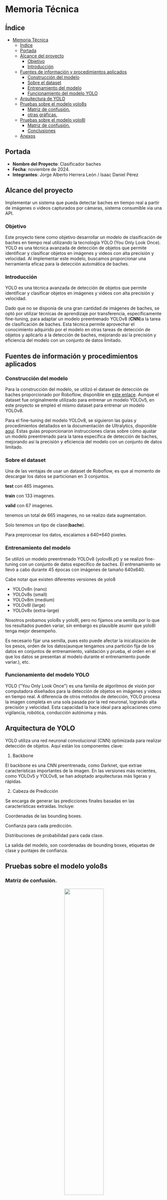 # Memoria Técnica

## Índice
- [Memoria Técnica](#memoria-técnica)
  - [Índice](#índice)
  - [Portada](#portada)
  - [Alcance del proyecto](#alcance-del-proyecto)
    - [Objetivo](#objetivo)
    - [Introducción](#introducción)
  - [Fuentes de información y procedimientos aplicados](#fuentes-de-información-y-procedimientos-aplicados)
    - [Construcción del modelo](#construcción-del-modelo)
    - [Sobre el dataset](#sobre-el-dataset)
    - [Entrenamiento del modelo](#entrenamiento-del-modelo)
    - [Funcionamiento del modelo YOLO](#funcionamiento-del-modelo-yolo)
  - [Arquitectura de YOLO](#arquitectura-de-yolo)
  - [Pruebas sobre el modelo yolo8s](#pruebas-sobre-el-modelo-yolo8s)
    - [Matriz de confusión.](#matriz-de-confusión)
    - [otras gráficas.](#otras-gráficas)
  - [Pruebas sobre el modelo yolo8l](#pruebas-sobre-el-modelo-yolo8l)
    - [Matriz de confusión.](#matriz-de-confusión-1)
    - [Conclusiones](#conclusiones)
  - [Anexos](#anexos)

## Portada
- **Nombre del Proyecto**: Clasificador baches
- **Fecha**: noviembre de 2024.  
- **Integrantes**: Jorge Alberto Herrera León / Isaac Daniel Pérez

## Alcance del proyecto
Implementar un sistema que pueda detectar baches en tiempo real a partir de imágenes o videos capturados por cámaras, sistema consumible via una API.

### Objetivo
Este proyecto tiene como objetivo desarrollar un modelo de clasificación de baches en tiempo real utilizando la tecnología YOLO (You Only Look Once). YOLO es una técnica avanzada de detección de objetos que permite identificar y clasificar objetos en imágenes y videos con alta precisión y velocidad. Al implementar este modelo, buscamos proporcionar una herramienta eficaz para la detección automática de baches.

### Introducción

 YOLO es una técnica avanzada de detección de objetos que permite identificar y clasificar objetos en imágenes y videos con alta precisión y velocidad.

Dado que no se disponía de una gran cantidad de imágenes de baches, se optó por utilizar técnicas de aprendizaje por transferencia, específicamente fine-tuning, para adaptar un modelo preentrenado YOLOv8 (**CNN**)a la tarea de clasificación de baches. Esta técnica permite aprovechar el conocimiento adquirido por el modelo en otras tareas de detección de objetos y aplicarlo a la detección de baches, mejorando así la precisión y eficiencia del modelo con un conjunto de datos limitado.

## Fuentes de información y procedimientos aplicados


### Construcción del modelo
Para la construcción del modelo, se utilizó el dataset de detección de baches proporcionado por Roboflow, disponible en [este enlace](https://universe.roboflow.com/projects-hjaax/pothole-detection-using-yolov5/dataset/1). Aunque el dataset fue originalmente utilizado para entrenar un modelo YOLOv5, en este proyecto se empleó el mismo dataset para entrenar un modelo YOLOv8.

Para el fine-tuning del modelo YOLOv8, se siguieron las guías y procedimientos detallados en la documentación de Ultralytics, disponible [aquí](https://docs.ultralytics.com/guides/). Estas guías proporcionaron instrucciones claras sobre cómo ajustar un modelo preentrenado para la tarea específica de detección de baches, mejorando así la precisión y eficiencia del modelo con un conjunto de datos limitado.

### Sobre el dataset

Una de las ventajas de usar un dataset de Roboflow, es que al momento de descargar los datos se particionan en 3 conjuntos.

**test** con 465 imagenes.

**train** con 133 imagenes.

**valid** con 67 imagenes.

tenemos un total de 665 imagenes, no se realizo data augmentation.


Solo tenemos un tipo de clase(**bache**).

Para preprocesar los datos, escalamos a 640*640 pixeles.

### Entrenamiento del modelo

Se utilizó un modelo preentrenado YOLOv8 (yolov8l.pt) y se realizó fine-tuning con un conjunto de datos específico de baches. El entrenamiento se llevó a cabo durante 45 épocas con imágenes de tamaño 640x640.


Cabe notar que existen diferentes versiones de yolo8

- YOLOv8n (nano)
- YOLOv8s (small)
- YOLOv8m (medium)
- YOLOv8l (large)
- YOLOv8x (extra-large)

Nosotros probamos yolo8s y yolo8l, pero no fijamos una semilla por lo que los resultados pueden variar, sin embargo es plausible asumir que yolo8l tenga mejor desempeño.

Es necesario fijar una semilla, pues esto puede afectar la inicalización de los pesos, orden de los datos(aunque tengamos una partición fija de los datos en conjuntos de entrenamiento, validación y prueba, el orden en el que los datos se presentan al modelo durante el entrenamiento puede variar.), etc.

### Funcionamiento del modelo YOLO

YOLO ("You Only Look Once") es una familia de algoritmos de visión por computadora diseñados para la detección de objetos en imágenes y videos en tiempo real. A diferencia de otros métodos de detección, YOLO procesa la imagen completa en una sola pasada por la red neuronal, logrando alta precisión y velocidad. Esta capacidad la hace ideal para aplicaciones como vigilancia, robótica, conducción autónoma y más.


## Arquitectura de YOLO

YOLO utiliza una red neuronal convolucional (CNN) optimizada para realizar detección de objetos. Aquí están los componentes clave:

1. Backbone

El backbone es una CNN preentrenada, como Darknet, que extrae características importantes de la imagen. En las versiones más recientes, como YOLOv5 y YOLOv8, se han adoptado arquitecturas más ligeras y rápidas.

2. Cabeza de Predicción

Se encarga de generar las predicciones finales basadas en las características extraídas. Incluye:

Coordenadas de las bounding boxes.

Confianza para cada predicción.

Distribuciones de probabilidad para cada clase.

La salida del modelo, son coordenadas de bounding boxes, etiquetas de clase y puntajes de confianza.



## Pruebas sobre el modelo yolo8s


### Matriz de confusión.

<p align="center">
  <img src="https://github.com/JAHL23/bacheTracker1/blob/main/images/confusion_matrix_8s.png" width="50%" />
</p>

### otras gráficas.

<p align="center">
  <img src="https://github.com/JAHL23/bacheTracker1/blob/main/images/PR_curve_8s.png" width="50%" />
</p>

<p align="center">
  <img src="https://github.com/JAHL23/bacheTracker1/blob/main/images/P_curve_8s.png" width="50%" />
</p>

Ahora veamos la curva F1


<p align="center">
  <img src="https://github.com/JAHL23/bacheTracker1/blob/main/images/F1_curve_8s.png" width="50%" />
</p>


En general, esta curva sugiere que el modelo tiene un rendimiento aceptable y que el umbral óptimo de confianza está bien definido.


veamos como se comporta el modelo con algunas imagenes del conjunto de validación:

<p align="center">
  <img src="https://github.com/JAHL23/bacheTracker1/blob/main/images/val_batch2_pred_8s.jpg" width="50%" />
</p>


## Pruebas sobre el modelo yolo8l

### Matriz de confusión.

<p align="center">
  <img src="https://github.com/JAHL23/bacheTracker1/blob/main/images/confusion_matrix.png" width="50%" />
</p>

<p align="center">
  <img src="https://github.com/JAHL23/bacheTracker1/blob/main/images/PR_curve.png" width="50%" />
</p>
El modelo tiene un buen balance entre precisión y exhaustividad, con un mAP promedio de 0.756, lo cual indica que el modelo realiza predicciones razonablemente confiables y es capaz de identificar una proporción adecuada de baches.

<p align="center">
  <img src="https://github.com/JAHL23/bacheTracker1/blob/main/images/P_curve.png" width="50%" />
</p>

"all classes 1.00 at 0.821": Sugiere que, al considerar todas las clases, el modelo alcanza una precisión máxima de 1.0 a un nivel de confianza de 0.821.

Ahora veamos la curva F1


<p align="center">
  <img src="https://github.com/JAHL23/bacheTracker1/blob/main/images/F1_curve.png" width="50%" />
</p>


En general, esta curva sugiere que el modelo tiene un rendimiento aceptable y que el umbral óptimo de confianza está bien definido.


veamos como se comporta el modelo con algunas imagenes del conjunto de validación:

<p align="center">
  <img src="https://github.com/JAHL23/bacheTracker1/blob/main/images/val_batch2_pred.jpg" width="50%" />
</p>

### Conclusiones

El desarrollo del modelo basado en YOLOv8 para la detección de baches ha demostrado ser una solución efectiva en la identificación de irregularidades en superficies viales. A través del entrenamiento y validación, el modelo alcanzó una precisión máxima de 1.0 a un nivel de confianza de 0.821, lo que indica un alto grado de exactitud en las predicciones realizadas.

Las curvas de precisión y F1 obtenidas sugieren que el modelo mantiene un rendimiento consistente y que el umbral de confianza seleccionado es óptimo para el balance entre precisión y recall. Sin embargo, se reconoce la importancia de continuar ajustando hiperparámetros y ampliando el conjunto de datos para mejorar aún más la capacidad de generalización del modelo.

## Anexos
- [Repositorio Github](https://github.com/JAHL23/bacheTracker1)
- [Conjunto de Datos para la Detección de baches en Roboflow](https://universe.roboflow.com/projects-hjaax/pothole-detection-using-yolov5/dataset/1)
- [Documentación ultralytics](https://docs.ultralytics.com/guides/)

